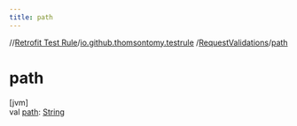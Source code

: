 ```yaml
---
title: path
---
```

//[Retrofit Test Rule](../../../index.html)/[io.github.thomsontomy.testrule](../index.html)
/[RequestValidations](index.html)/[path](path.html)

# path

[jvm]\
val [path](path.html): [String](https://kotlinlang.org/api/latest/jvm/stdlib/kotlin/-string/index.html)




